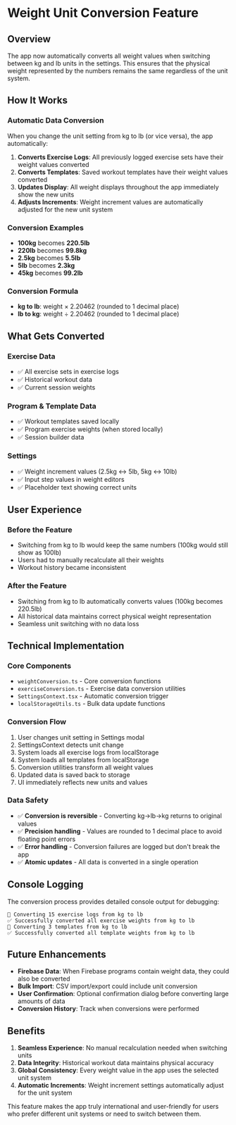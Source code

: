 # Weight Unit Conversion Feature

## Overview
The app now automatically converts all weight values when switching between kg and lb units in the settings. This ensures that the physical weight represented by the numbers remains the same regardless of the unit system.

## How It Works

### Automatic Data Conversion
When you change the unit setting from kg to lb (or vice versa), the app automatically:

1. **Converts Exercise Logs**: All previously logged exercise sets have their weight values converted
2. **Converts Templates**: Saved workout templates have their weight values converted  
3. **Updates Display**: All weight displays throughout the app immediately show the new units
4. **Adjusts Increments**: Weight increment values are automatically adjusted for the new unit system

### Conversion Examples
- **100kg** becomes **220.5lb**
- **220lb** becomes **99.8kg**
- **2.5kg** becomes **5.5lb**
- **5lb** becomes **2.3kg**
- **45kg** becomes **99.2lb**

### Conversion Formula
- **kg to lb**: weight × 2.20462 (rounded to 1 decimal place)
- **lb to kg**: weight ÷ 2.20462 (rounded to 1 decimal place)

## What Gets Converted

### Exercise Data
- ✅ All exercise sets in exercise logs
- ✅ Historical workout data
- ✅ Current session weights

### Program & Template Data  
- ✅ Workout templates saved locally
- ✅ Program exercise weights (when stored locally)
- ✅ Session builder data

### Settings
- ✅ Weight increment values (2.5kg ↔ 5lb, 5kg ↔ 10lb)
- ✅ Input step values in weight editors
- ✅ Placeholder text showing correct units

## User Experience

### Before the Feature
- Switching from kg to lb would keep the same numbers (100kg would still show as 100lb)
- Users had to manually recalculate all their weights
- Workout history became inconsistent

### After the Feature  
- Switching from kg to lb automatically converts values (100kg becomes 220.5lb)
- All historical data maintains correct physical weight representation
- Seamless unit switching with no data loss

## Technical Implementation

### Core Components
- `weightConversion.ts` - Core conversion functions
- `exerciseConversion.ts` - Exercise data conversion utilities  
- `SettingsContext.tsx` - Automatic conversion trigger
- `localStorageUtils.ts` - Bulk data update functions

### Conversion Flow
1. User changes unit setting in Settings modal
2. SettingsContext detects unit change
3. System loads all exercise logs from localStorage
4. System loads all templates from localStorage
5. Conversion utilities transform all weight values
6. Updated data is saved back to storage
7. UI immediately reflects new units and values

### Data Safety
- ✅ **Conversion is reversible** - Converting kg→lb→kg returns to original values
- ✅ **Precision handling** - Values are rounded to 1 decimal place to avoid floating point errors
- ✅ **Error handling** - Conversion failures are logged but don't break the app
- ✅ **Atomic updates** - All data is converted in a single operation

## Console Logging
The conversion process provides detailed console output for debugging:

```
🔄 Converting 15 exercise logs from kg to lb
✅ Successfully converted all exercise weights from kg to lb
🔄 Converting 3 templates from kg to lb  
✅ Successfully converted all template weights from kg to lb
```

## Future Enhancements
- **Firebase Data**: When Firebase programs contain weight data, they could also be converted
- **Bulk Import**: CSV import/export could include unit conversion
- **User Confirmation**: Optional confirmation dialog before converting large amounts of data
- **Conversion History**: Track when conversions were performed

## Benefits
1. **Seamless Experience**: No manual recalculation needed when switching units
2. **Data Integrity**: Historical workout data maintains physical accuracy
3. **Global Consistency**: Every weight value in the app uses the selected unit system
4. **Automatic Increments**: Weight increment settings automatically adjust for the unit system

This feature makes the app truly international and user-friendly for users who prefer different unit systems or need to switch between them.
